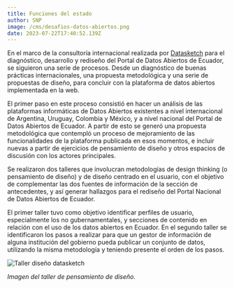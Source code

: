 ```yaml
---
title: Funciones del estado
author: SNP
image: /cms/desafios-datos-abiertos.png
date: 2023-07-22T17:40:52.139Z
---
```


En el marco de la consultoría internacional realizada por [Datasketch](https://datasketch.co) para el diagnóstico, desarrollo y rediseño del Portal de Datos Abiertos de Ecuador, se siguieron una serie de procesos. Desde un diagnóstico de buenas prácticas internacionales, una propuesta metodológica y una serie de propuestas de diseño, para concluir con la plataforma de datos abiertos implementada en la web.

El primer paso en este proceso consistió en hacer un análisis de las plataformas informáticas de Datos Abiertos existentes a nivel internacional de Argentina, Uruguay, Colombia y México, y a nivel nacional del Portal de Datos Abiertos de Ecuador. A partir de esto se generó una propuesta metodológica que contempló un proceso de mejoramiento de las funcionalidades de la plataforma publicada en esos momentos, e incluir nuevas a partir de ejercicios de pensamiento de diseño y otros espacios de discusión con los actores principales.

Se realizaron dos talleres que involucran metodologías de design thinking (o pensamiento de diseño) y de diseño centrado en el usuario, con el objetivo de complementar las dos fuentes de información de la sección de antecedentes, y así generar hallazgos para el rediseño del Portal Nacional de Datos Abiertos de Ecuador. 

El primer taller tuvo como objetivo identificar perfiles de usuario, especialmente los no gubernamentales, y secciones de contenido en relación con el uso de los datos abiertos en Ecuador. En el segundo taller se identificaron los pasos a realizar para que un gestor de información de alguna institución del gobierno pueda publicar un conjunto de datos, utilizando la misma metodología y teniendo presente el orden de los pasos.

![Taller diseño datasketch](/cms/portal-diseno-1.png)

_Imagen del taller de pensamiento de diseño._
